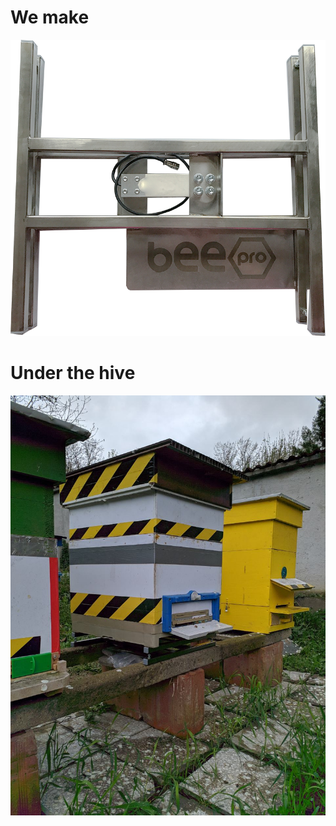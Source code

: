 
# We make

![Platform with sensor ](/weight_platform/platforma.png)


# Under the hive 


![Platform under the hive ](/weight_platform/platforma2.jpg)

